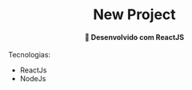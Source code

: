 <h1 align="center">
     New Project
</h1>
<h4 align="center">
  🚀 Desenvolvido com ReactJS
</h4>

Tecnologias:

- ReactJs
- NodeJs
